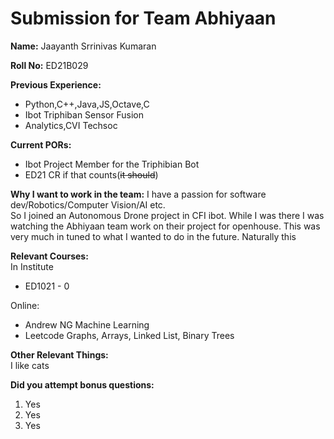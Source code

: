 Submission for Team Abhiyaan
=====================================
<p> <strong>Name:</strong> Jaayanth Srrinivas Kumaran <br>
  
<strong>Roll No:</strong> ED21B029 <br>
  
<strong>Previous Experience:</strong>
 <ul>
  <li>Python,C++,Java,JS,Octave,C</li>
  <li>Ibot Triphiban Sensor Fusion</li>
  <li>Analytics,CVI Techsoc</li>
</ul>

<strong>Current PORs:</strong><br>
 <ul>
  <li>Ibot Project Member for the Triphibian Bot</li>
  <li>ED21 CR if that counts(<s>it should</s>) </li>
</ul>

<strong>Why I want to work in the team:</strong>
I have a passion for software dev/Robotics/Computer Vision/AI etc.<br> So I joined an Autonomous Drone project in CFI ibot. While I was there I was watching the Abhiyaan team work on their project for openhouse. This was very much in tuned to what I wanted to do in the future. Naturally this 
<br>

<strong>Relevant Courses:</strong><br>
In Institute
<ul>
  <li>ED1021 - 0</li>
</ul>
Online:
 <ul>
  <li>Andrew NG Machine Learning</li>
  <li>Leetcode Graphs, Arrays, Linked List, Binary Trees</li>
</ul>

<strong>Other Relevant Things:</strong><br>
I like cats
 

<strong>Did you attempt bonus questions:</strong>
1. Yes
2. Yes
3. Yes
</p>

